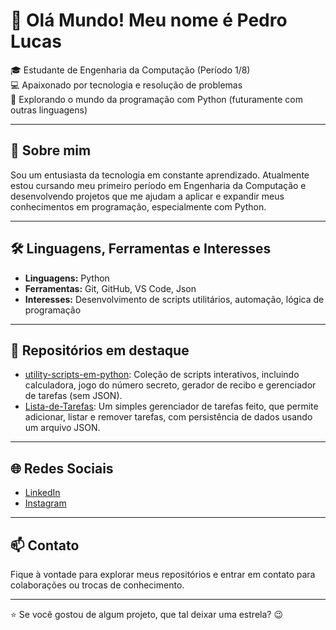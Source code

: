 
# 👋 Olá Mundo! Meu nome é Pedro Lucas

🎓 Estudante de Engenharia da Computação (Período 1/8)  
💻 Apaixonado por tecnologia e resolução de problemas  
🐍 Explorando o mundo da programação com Python (futuramente com outras linguagens)

---

## 🚀 Sobre mim

Sou um entusiasta da tecnologia em constante aprendizado. Atualmente estou cursando meu primeiro período em Engenharia da Computação e desenvolvendo projetos que me ajudam a aplicar e expandir meus conhecimentos em programação, especialmente com Python.

---

## 🛠️ Linguagens, Ferramentas e Interesses

- **Linguagens:** Python
- **Ferramentas:** Git, GitHub, VS Code, Json
- **Interesses:** Desenvolvimento de scripts utilitários, automação, lógica de programação

---

## 📂 Repositórios em destaque

- [utility-scripts-em-python](https://github.com/pedrolucasfonseca/utility-scripts-em-python): Coleção de scripts interativos, incluindo calculadora, jogo do número secreto, gerador de recibo e gerenciador de tarefas (sem JSON).
- [Lista-de-Tarefas](https://github.com/pedrolucasfonseca/Lista-de-Tarefas): Um simples gerenciador de tarefas feito, que permite adicionar, listar e remover tarefas, com persistência de dados usando um arquivo JSON.
---

## 🌐 Redes Sociais

- [LinkedIn](https://www.linkedin.com/in/pedro-lucas-fonseca-vieira-78a90a376)  
- [Instagram](https://www.instagram.com/pedrolucas.fv)

---

## 📫 Contato

Fique à vontade para explorar meus repositórios e entrar em contato para colaborações ou trocas de conhecimento.

---

⭐ Se você gostou de algum projeto, que tal deixar uma estrela? 😉
